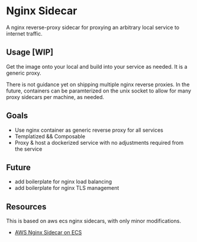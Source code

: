 # Nginx Sidecar

A nginx reverse-proxy sidecar for proxying an arbitrary local service to internet traffic.


## Usage [WIP]

Get the image onto your local and build into your service as needed. It is a generic proxy.

There is not guidance yet on shipping multiple nginx reverse proxies. In the future, containers can be paramterized on the unix socket to allow for many proxy sidecars per machine, as needed.


## Goals

- Use nginx container as generic reverse proxy for all services
- Templatized && Composable
- Proxy & host a dockerized service with no adjustments required from the service


## Future

- add boilerplate for nginx load balancing
- add boilerplate for nginx TLS management


## Resources

This is based on aws ecs nginx sidecars, with only minor modifications.

- [AWS Nginx Sidecar on ECS](https://aws.amazon.com/blogs/compute/nginx-reverse-proxy-sidecar-container-on-amazon-ecs/)
